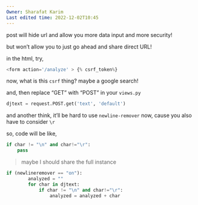 ```yaml
---
Owner: Sharafat Karim
Last edited time: 2022-12-02T10:45
---
```

post will hide url and allow you more data input and more security!

but won’t allow you to just go ahead and share direct URL!

in the html, try,

```JavaScript
<form action='/analyze' > {% csrf_token%}
```

now, what is this `csrf` thing? maybe a google search!

and, then replace “GET” with “POST” in your `views.py`

```Python
djtext = request.POST.get('text', 'default')
```

and another think, it’ll be hard to use `newline-remover` now, cause you also have to consider `\r`

so, code will be like,

```Python
if char != "\n" and char!="\r":
	pass
```

> maybe I should share the full instance

```Python
if (newlineremover == "on"):
        analyzed = ""
        for char in djtext:
            if char != "\n" and char!="\r":
                analyzed = analyzed + char
```